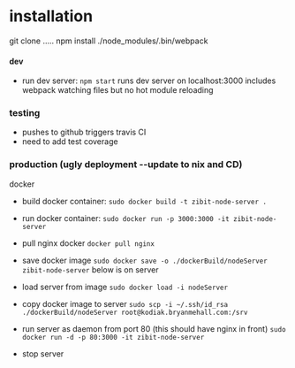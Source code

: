 # installation

git clone .....
npm install
./node_modules/.bin/webpack
#### dev
* run dev server: ```npm start``` runs dev server on localhost:3000
includes webpack watching files but no hot module reloading

### testing
* pushes to github triggers travis CI 
* need to add test coverage

### production (ugly deployment --update to nix and CD)
docker
* build docker container:
```sudo docker build -t zibit-node-server .```
* run docker container:
```sudo docker run -p 3000:3000 -it zibit-node-server```
* pull nginx docker
```docker pull nginx```
* save docker image
```sudo docker save -o ./dockerBuild/nodeServer zibit-node-server```
below is on server 
* load server from image 
```sudo docker load -i nodeServer```
* copy docker image to server
```sudo scp -i ~/.ssh/id_rsa ./dockerBuild/nodeServer root@kodiak.bryanmehall.com:/srv```

* run server as daemon from port 80 (this should have nginx in front)
```sudo docker run -d -p 80:3000 -it zibit-node-server```
* stop server
```sudo docker stop <contianer hash id>
